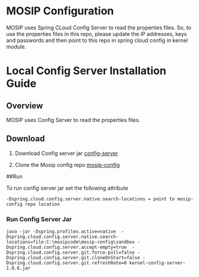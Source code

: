 # MOSIP Configuration

MOSIP uses Spring CLoud Config Server to read the properties files. So, to use the properties files in this repo, please update the IP addresses, keys and passwords and then point to this repo in spring cloud config in kernel module.

# Local Config Server Installation Guide


## Overview
MOSIP uses Config Server to read the properties files. 


## Download 

1. Download Config server jar [config-server](https://mvnrepository.com/artifact/io.mosip.kernel/kernel-config-server)

2. Clone the Mosip config repo [mosip-config](https://github.com/mosip/mosip-config/tree/develop2-v2)

##Run 

To run config server jar set the following attribute 

```
-Dspring.cloud.config.server.native.search-locations = point to mosip-config repo location

```

### Run Config Server Jar

```
java -jar -Dspring.profiles.active=native  -Dspring.cloud.config.server.native.search-locations=file:C:\mosipcode\mosip-config\sandbox -Dspring.cloud.config.server.accept-empty=true  -Dspring.cloud.config.server.git.force-pull=false -Dspring.cloud.config.server.git.cloneOnStart=false -Dspring.cloud.config.server.git.refreshRate=0 kernel-config-server-1.0.6.jar

```




